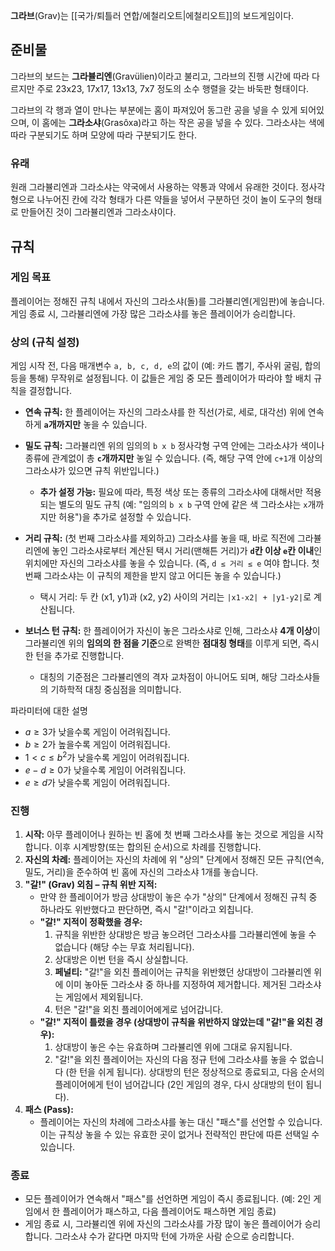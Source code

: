 **그라브**(Grav)는 [[국가/퇴틀러 연합/에철리오트|에철리오트]]의 보드게임이다.

## 준비물

그라브의 보드는 **그라뷸리엔**(Gravülien)이라고 불리고, 그라브의 진행 시간에 따라 다르지만 주로 23x23, 17x17, 13x13, 7x7 정도의 소수 행렬을 갖는 바둑판 형태이다.

그라브의 각 행과 열이 만나는 부분에는 홈이 파져있어 동그란 공을 넣을 수 있게 되어있으며, 이 홈에는 **그라소샤**(Grasôxa)라고 하는 작은 공을 넣을 수 있다. 그라소샤는 색에 따라 구분되기도 하며 모양에 따라 구분되기도 한다.

### 유래

원래 그라뷸리엔과 그라소샤는 약국에서 사용하는 약통과 약에서 유래한 것이다. 정사각형으로 나누어진 칸에 각각 형태가 다른 약들을 넣어서 구분하던 것이 놀이 도구의 형태로 만들어진 것이 그라뷸리엔과 그라소샤이다.

## 규칙

### 게임 목표
플레이어는 정해진 규칙 내에서 자신의 그라소샤(돌)를 그라뷸리엔(게임판)에 놓습니다. 게임 종료 시, 그라뷸리엔에 가장 많은 그라소샤를 놓은 플레이어가 승리합니다.

### 상의 (규칙 설정)
게임 시작 전, 다음 매개변수 `a, b, c, d, e`의 값이 (예: 카드 뽑기, 주사위 굴림, 합의 등을 통해) 무작위로 설정됩니다. 이 값들은 게임 중 모든 플레이어가 따라야 할 배치 규칙을 결정합니다.

* **연속 규칙:** 한 플레이어는 자신의 그라소샤를 한 직선(가로, 세로, 대각선) 위에 연속하게 **`a`개까지만** 놓을 수 있습니다.
* **밀도 규칙:** 그라뷸리엔 위의 임의의 `b x b` 정사각형 구역 안에는 그라소샤가 색이나 종류에 관계없이 총 **`c`개까지만** 놓일 수 있습니다. (즉, 해당 구역 안에 `c+1`개 이상의 그라소샤가 있으면 규칙 위반입니다.)
    * **추가 설정 가능:** 필요에 따라, 특정 색상 또는 종류의 그라소샤에 대해서만 적용되는 별도의 밀도 규칙 (예: "임의의 `b x b` 구역 안에 같은 색 그라소샤는 `x`개까지만 허용")을 추가로 설정할 수 있습니다.
* **거리 규칙:** (첫 번째 그라소샤를 제외하고) 그라소샤를 놓을 때, 바로 직전에 그라뷸리엔에 놓인 그라소샤로부터 계산된 택시 거리(맨해튼 거리)가 **`d`칸 이상 `e`칸 이내**인 위치에만 자신의 그라소샤를 놓을 수 있습니다. (즉, `d ≤ 거리 ≤ e` 여야 합니다. 첫 번째 그라소샤는 이 규칙의 제한을 받지 않고 어디든 놓을 수 있습니다.)
    * 택시 거리: 두 칸 (x1, y1)과 (x2, y2) 사이의 거리는 `|x1-x2| + |y1-y2|`로 계산됩니다.

* **보너스 턴 규칙:** 한 플레이어가 자신이 놓은 그라소샤로 인해, 그라소샤 **4개 이상**이 그라뷸리엔 위의 **임의의 한 점을 기준**으로 완벽한 **점대칭 형태**를 이루게 되면, 즉시 한 턴을 추가로 진행합니다.
    * 대칭의 기준점은 그라뷸리엔의 격자 교차점이 아니어도 되며, 해당 그라소샤들의 기하학적 대칭 중심점을 의미합니다.

파라미터에 대한 설명

- $a \geq 3$가 낮을수록 게임이 어려워집니다.
- $b\geq 2$가 높을수록 게임이 어려워집니다.
- $1 < c \leq b^2$가 낮을수록 게임이 어려워집니다.
- $e - d \geq 0$가 낮을수록 게임이 어려워집니다.
- $e \geq d$가 낮을수록 게임이 어려워집니다.

### 진행

1.  **시작:** 아무 플레이어나 원하는 빈 홈에 첫 번째 그라소샤를 놓는 것으로 게임을 시작합니다. 이후 시계방향(또는 합의된 순서)으로 차례를 진행합니다.
2.  **자신의 차례:** 플레이어는 자신의 차례에 위 "상의" 단계에서 정해진 모든 규칙(연속, 밀도, 거리)을 준수하여 빈 홈에 자신의 그라소샤 1개를 놓습니다.
3.  **"갈!" (Grav) 외침 – 규칙 위반 지적:**
    * 만약 한 플레이어가 방금 상대방이 놓은 수가 "상의" 단계에서 정해진 규칙 중 하나라도 위반했다고 판단하면, 즉시 "갈!"이라고 외칩니다.
    * **"갈!" 지적이 정확했을 경우:**
        1.  규칙을 위반한 상대방은 방금 놓으려던 그라소샤를 그라뷸리엔에 놓을 수 없습니다 (해당 수는 무효 처리됩니다).
        2.  상대방은 이번 턴을 즉시 상실합니다.
        3.  **페널티:** "갈!"을 외친 플레이어는 규칙을 위반했던 상대방이 그라뷸리엔 위에 이미 놓아둔 그라소샤 중 하나를 지정하여 제거합니다. 제거된 그라소샤는 게임에서 제외됩니다.
        4.  턴은 "갈!"을 외친 플레이어에게로 넘어갑니다.
    * **"갈!" 지적이 틀렸을 경우 (상대방이 규칙을 위반하지 않았는데 "갈!"을 외친 경우):**
        1.  상대방이 놓은 수는 유효하며 그라뷸리엔 위에 그대로 유지됩니다.
        2.  "갈!"을 외친 플레이어는 자신의 다음 정규 턴에 그라소샤를 놓을 수 없습니다 (한 턴을 쉬게 됩니다). 상대방의 턴은 정상적으로 종료되고, 다음 순서의 플레이어에게 턴이 넘어갑니다 (2인 게임의 경우, 다시 상대방의 턴이 됩니다).
4.  **패스 (Pass):**
    * 플레이어는 자신의 차례에 그라소샤를 놓는 대신 "패스"를 선언할 수 있습니다. 이는 규칙상 놓을 수 있는 유효한 곳이 없거나 전략적인 판단에 따른 선택일 수 있습니다.

### 종료
* 모든 플레이어가 연속해서 "패스"를 선언하면 게임이 즉시 종료됩니다. (예: 2인 게임에서 한 플레이어가 패스하고, 다음 플레이어도 패스하면 게임 종료)
* 게임 종료 시, 그라뷸리엔 위에 자신의 그라소샤를 가장 많이 놓은 플레이어가 승리합니다. 그라소샤 수가 같다면 마지막 턴에 가까운 사람 순으로 승리합니다.
